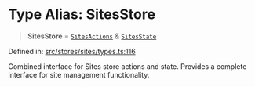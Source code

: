 # Type Alias: SitesStore

> **SitesStore** = [`SitesActions`](../interfaces/SitesActions.md) & [`SitesState`](../interfaces/SitesState.md)

Defined in: [src/stores/sites/types.ts:116](https://github.com/Nick2bad4u/Uptime-Watcher/blob/main/src/stores/sites/types.ts#L116)

Combined interface for Sites store actions and state. Provides a complete
interface for site management functionality.
